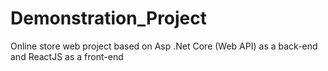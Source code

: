 # Demonstration_Project
Online store web project based on Asp .Net Core (Web API) as a back-end and ReactJS as a front-end
